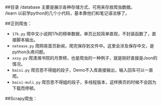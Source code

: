 ##目录
/database 主要是展示各种存储方式，可用来存放爬虫数据。<br>
/learn 以前学python的几个小代码，基本靠他们和笔记语法够了。<br>

##正则爬虫：

 * `17k.py`  爬中文小说网17k的榜单数据，单页比较简单直观，不封装函数了，直接脚本输出。
 * `netease.py`  爬网易首页新闻，爬完保存到文件中。这里会涉及保存中文，是python头疼问题。
 * `xxsy.py` 爬潇湘书院的月票榜，也是爬虫的一种例子，就是刚好直接是Json的情况。
 * `baisi.py` 爬百思不得姐的段子，Demo不入库直接输出，输入回车可以一直爬。
 * `baisi-muli.py` 爬百思不得姐的段子，多线程版本，这样换页的时候不会因为下载而停顿。


##Scrapy爬虫：